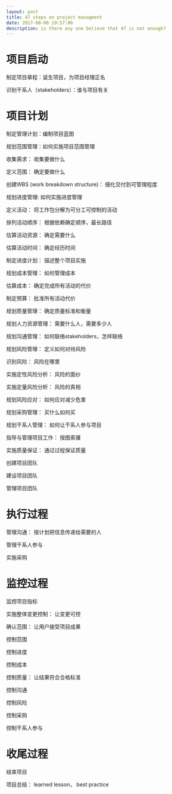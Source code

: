 ```yaml
---
layout: post
title: 47 steps on project managment
date: 2017-08-08 19:57:00
description: is there any one believe that 47 is not enough?
---
```


# 项目启动 #

制定项目章程：诞生项目，为项目经理正名

识别干系人（stakeholders）：谁与项目有关

# 项目计划 #
制定管理计划：编制项目蓝图

规划范围管理：如何实施项目范围管理

收集需求： 收集要做什么

定义范围： 确定要做什么

创建WBS (work breakdown structure)： 细化交付到可管理程度

规划进度管理: 如何实施进度管理

定义活动： 将工作包分解为可分工可控制的活动

排列活动顺序： 根据依赖确定顺序，最长路径

估算活动资源： 确定需要什么

估算活动时间： 确定经历时间

制定进度计划： 描述整个项目实施

规划成本管理： 如何管理成本

估算成本： 确定完成所有活动的代价

制定预算： 批准所有活动代价

规划质量管理： 确定质量标准和衡量

规划人力资源管理： 需要什么人，需要多少人

规划沟通管理： 如何联络stakeholders，怎样联络

规划风险管理： 定义如何对待风险

识别风险： 风险在哪里

实施定性风险分析： 风险的面纱

实施定量风险分析： 风险的真相

规划风险应对： 如何应对减少危害

规划采购管理： 买什么如何买

规划干系人管理： 如何让干系人参与项目

指导与管理项目工作： 按图索骥

实施质量保证： 通过过程保证质量

创建项目团队

建设项目团队

管理项目团队

# 执行过程 #

管理沟通： 按计划把信息传递给需要的人

管理干系人参与

实施采购

# 监控过程 #
监控项目指标

实施整体变更控制： 让变更可控

确认范围： 让用户接受项目成果

控制范围

控制进度

控制成本

控制质量： 让结果符合合格标准

控制沟通

控制风险

控制采购

控制干系人参与

# 收尾过程 #
结束项目

项目总结： learned lesson， best practice